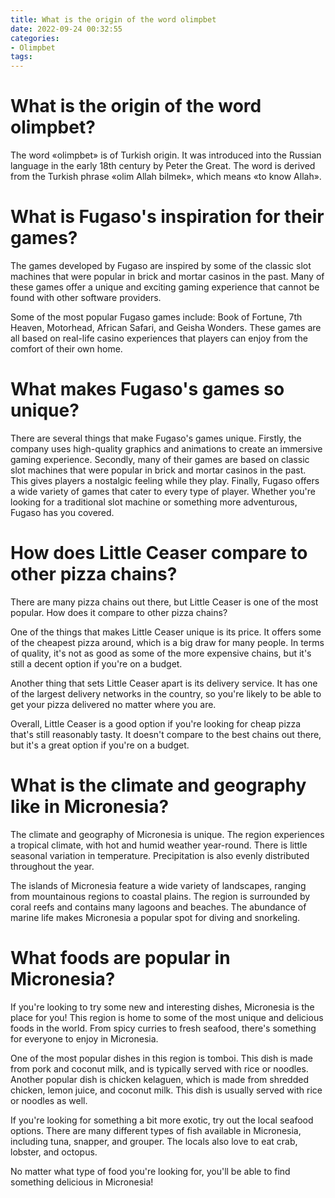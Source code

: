 ```yaml
---
title: What is the origin of the word olimpbet
date: 2022-09-24 00:32:55
categories:
- Olimpbet
tags:
---
```



# What is the origin of the word olimpbet?

The word «olimpbet» is of Turkish origin. It was introduced into the Russian language in the early 18th century by Peter the Great. The word is derived from the Turkish phrase «olim Allah bilmek», which means «to know Allah».

# What is Fugaso's inspiration for their games?

The games developed by Fugaso are inspired by some of the classic slot machines that were popular in brick and mortar casinos in the past. Many of these games offer a unique and exciting gaming experience that cannot be found with other software providers.

Some of the most popular Fugaso games include: Book of Fortune, 7th Heaven, Motorhead, African Safari, and Geisha Wonders. These games are all based on real-life casino experiences that players can enjoy from the comfort of their own home.

# What makes Fugaso's games so unique?

There are several things that make Fugaso's games unique. Firstly, the company uses high-quality graphics and animations to create an immersive gaming experience. Secondly, many of their games are based on classic slot machines that were popular in brick and mortar casinos in the past. This gives players a nostalgic feeling while they play. Finally, Fugaso offers a wide variety of games that cater to every type of player. Whether you're looking for a traditional slot machine or something more adventurous, Fugaso has you covered.

# How does Little Ceaser compare to other pizza chains?

There are many pizza chains out there, but Little Ceaser is one of the most popular. How does it compare to other pizza chains?

One of the things that makes Little Ceaser unique is its price. It offers some of the cheapest pizza around, which is a big draw for many people. In terms of quality, it's not as good as some of the more expensive chains, but it's still a decent option if you're on a budget.

Another thing that sets Little Ceaser apart is its delivery service. It has one of the largest delivery networks in the country, so you're likely to be able to get your pizza delivered no matter where you are.

Overall, Little Ceaser is a good option if you're looking for cheap pizza that's still reasonably tasty. It doesn't compare to the best chains out there, but it's a great option if you're on a budget.

# What is the climate and geography like in Micronesia?

The climate and geography of Micronesia is unique. The region experiences a tropical climate, with hot and humid weather year-round. There is little seasonal variation in temperature. Precipitation is also evenly distributed throughout the year.

The islands of Micronesia feature a wide variety of landscapes, ranging from mountainous regions to coastal plains. The region is surrounded by coral reefs and contains many lagoons and beaches. The abundance of marine life makes Micronesia a popular spot for diving and snorkeling.

# What foods are popular in Micronesia?

If you're looking to try some new and interesting dishes, Micronesia is the place for you! This region is home to some of the most unique and delicious foods in the world. From spicy curries to fresh seafood, there's something for everyone to enjoy in Micronesia.

One of the most popular dishes in this region is tomboi. This dish is made from pork and coconut milk, and is typically served with rice or noodles. Another popular dish is chicken kelaguen, which is made from shredded chicken, lemon juice, and coconut milk. This dish is usually served with rice or noodles as well.

If you're looking for something a bit more exotic, try out the local seafood options. There are many different types of fish available in Micronesia, including tuna, snapper, and grouper. The locals also love to eat crab, lobster, and octopus.

No matter what type of food you're looking for, you'll be able to find something delicious in Micronesia!